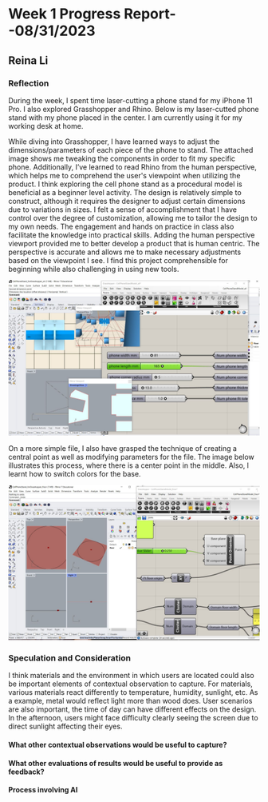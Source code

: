 # Week 1 Progress Report- -08/31/2023

## Reina Li

### Reflection
During the week, I spent time laser-cutting a phone stand for my iPhone 11 Pro. I also explored Grasshopper and Rhino. Below is my laser-cutted phone stand with my phone placed in the center. I am currently using it for my working desk at home.


While diving into Grasshopper, I have learned ways to adjust the dimensions/parameters of each piece of the phone to stand. The attached image shows me tweaking the components in order to fit my specific phone. Additionally, I’ve learned to read Rhino from the human perspective, which helps me to comprehend the user's viewpoint when utilizing the product.  I think exploring the cell phone stand as a procedural model is beneficial as a beginner level activity. The design is relatively simple to construct, although it requires the designer to adjust certain dimensions due to variations in sizes. I felt a sense of accomplishment that I have control over the degree of customization, allowing me to tailor the design to my own needs. The engagement and hands on practice in class also facilitate the knowledge into practical skills. Adding the human perspective viewport provided me to better develop a product that is human centric. The perspective is accurate and allows me to make necessary adjustments based on the viewpoint I see. I find this project comprehensible for beginning while also challenging in using new tools. 

![random](https://github.com/Berkeley-MDes/tdf-fa23-reinali/blob/main/weekly-reports/rhino%20clipp.JPG)

On a more simple file, I also have grasped the technique of creating a central point as well as modifying parameters for the file. The image below illustrates this process, where there is a center point in the middle. Also, l learnt how to switch colors for the base.

![random](https://github.com/Berkeley-MDes/tdf-fa23-reinali/blob/main/weekly-reports/point.JPG)

### Speculation and Consideration
I think materials and the environment in which users are located could also be important elements of contextual observation to capture. For materials, various materials react differently to temperature, humidity, sunlight, etc. As a example, metal would reflect light more than wood does. User scenarios are also important, the time of day can have different effects on the design. In the afternoon, users might face difficulty clearly seeing the screen due to direct sunlight affecting their eyes. 

#### What other contextual observations would be useful to capture?
#### What other evaluations of results would be useful to provide as feedback?
#### Process involving AI
